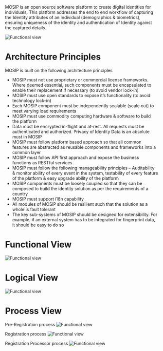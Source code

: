MOSIP is an open source software platform to create digital identities for individuals. This platform addresses the end to end workflow of capturing the Identity attributes of an Individual (demographics & biometrics), ensuring uniqueness of the identity and authentication of Identity against the captured details.

![Functional view](https://github.com/mosip/mosip/blob/DEV/design/arch_diagrams/MOSIP_functional_view.png)
# Architecture Principles
MOSIP is built on the following architecture principles

* MOSIP must not use proprietary or commercial license frameworks. Where deemed essential, such components must be encapsulated to enable their replacement if necessary (to avoid vendor lock-in)
* MOSIP must use open standards to expose it’s functionality (to avoid technology lock-in)
* Each MOSIP component must be independently scalable (scale out) to meet varying load requirements
* MOSIP must use commodity computing hardware & software to build the platform
* Data must be encrypted in-flight and at-rest. All requests must be authenticated and authorized. Privacy of Identity Data is an absolute must in MOSIP
* MOSIP must follow platform based approach so that all common features are abstracted as reusable components and frameworks into a common layer
* MOSIP must follow API first approach and expose the business functions as RESTful services
* MOSIP must follow the following manageability principles – Auditability & monitor ability of every event in the system, testability of every feature of the platform & easy upgrade ability of the platform
* MOSIP components must be loosely coupled so that they can be composed to build the identity solution as per the requirements of a country
* MOSIP must support i18n capability
* All modules of MOSIP should be resilient such that the solution as a whole is fault tolerant
* The key sub-systems of MOSIP should be designed for extensibility. For example, if an external system has to be integrated for fingerprint data, it should be easy to do so

# Functional View
![Functional view](https://github.com/mosip/mosip/blob/DEV/design/arch_diagrams/MOSIP_modules_components.png)

# Logical View
![Functional view](https://github.com/mosip/mosip/blob/DEV/design/arch_diagrams/MOSIP_logical_arch.png)

# Process View

Pre-Registration process
![Functional view](https://github.com/mosip/mosip/blob/DEV/design/arch_diagrams/MOSIP_Pre-Registration.png)

Registration process
![Functional view](https://github.com/mosip/mosip/blob/DEV/design/arch_diagrams/MOSIP_Registration.png)

Registration Processor process
![Functional view](https://github.com/mosip/mosip/blob/DEV/design/arch_diagrams/MOSIP_RegistrationProcessor.png)